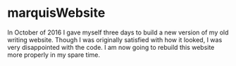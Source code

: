 # marquisWebsite
In October of 2016 I gave myself three days to build a new version of my old writing website. Though I was originally satisfied with how it looked, I was very disappointed with the code. I am now going to rebuild this website more properly in my spare time.
